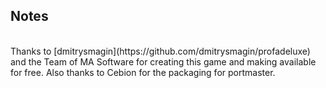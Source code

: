 ## Notes
<br/>
Thanks to [dmitrysmagin](https://github.com/dmitrysmagin/profadeluxe) and the Team of MA Software for creating this game and making available for free. Also thanks to Cebion for the packaging for portmaster.
<br/>
